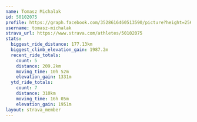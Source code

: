 ```yaml
---
name: Tomasz Michalak
id: 50102075
profile: https://graph.facebook.com/3528616460513590/picture?height=256&width=256
username: tomasz-michalak
strava_url: https://www.strava.com/athletes/50102075
stats:
  biggest_ride_distance: 177.13km
  biggest_climb_elevation_gain: 1987.2m
  recent_ride_totals:
    count: 5
    distance: 209.2km
    moving_time: 10h 52m
    elevation_gain: 1331m
  ytd_ride_totals:
    count: 7
    distance: 310km
    moving_time: 16h 05m
    elevation_gain: 1951m
layout: strava_member
--- 
```

